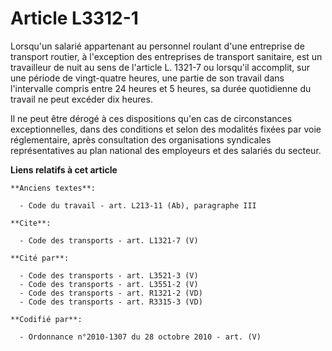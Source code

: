 # Article L3312-1

Lorsqu'un salarié appartenant au personnel roulant d'une entreprise de transport routier, à l'exception des entreprises de
transport sanitaire, est un travailleur de nuit au sens de l'article L. 1321-7 ou lorsqu'il accomplit, sur une période de
vingt-quatre heures, une partie de son travail dans l'intervalle compris entre 24 heures et 5 heures, sa durée quotidienne du
travail ne peut excéder dix heures. 

Il ne peut être dérogé à ces dispositions qu'en cas de circonstances exceptionnelles, dans des conditions et selon des
modalités fixées par voie réglementaire, après consultation des organisations syndicales représentatives au plan national des
employeurs et des salariés du secteur.

**Liens relatifs à cet article**

	**Anciens textes**:

	  - Code du travail - art. L213-11 (Ab), paragraphe III

	**Cite**:

	  - Code des transports - art. L1321-7 (V)

	**Cité par**:

	  - Code des transports - art. L3521-3 (V)
	  - Code des transports - art. L3551-2 (V)
	  - Code des transports - art. R1321-2 (VD)
	  - Code des transports - art. R3315-3 (VD)

	**Codifié par**:

	  - Ordonnance n°2010-1307 du 28 octobre 2010 - art. (V)
